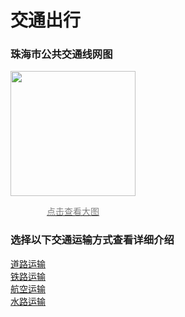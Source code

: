 # 交通出行
### 珠海市公共交通线网图


<div style="width: 200px; text-align: center;">
<a href="https://cdn.jsdelivr.net/gh/PhoenixTechProject/HandbookPicBed/map/system_map.svg" target="_blank">
  <img src="https://cdn.jsdelivr.net/gh/PhoenixTechProject/HandbookPicBed/pic/system_map_preview.jpg" alt="" width="200" />
  <p style="font-size: 14px; color: gray; ">点击查看大图</p>
</a>
</div>


### 选择以下交通运输方式查看详细介绍
[道路运输](road.md)
<br>
[铁路运输](rail.md)
<br>
[航空运输](air.md)
<br>
[水路运输](watercorne.md)
<br>